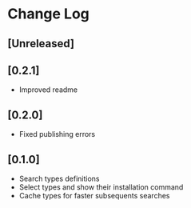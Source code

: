 # Change Log

## [Unreleased]

## [0.2.1]
- Improved readme

## [0.2.0]
- Fixed publishing errors

## [0.1.0]
- Search types definitions
- Select types and show their installation command
- Cache types for faster subsequents searches